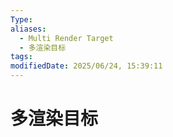 ```yaml
---
Type: 
aliases:
  - Multi Render Target
  - 多渲染目标
tags: 
modifiedDate: 2025/06/24, 15:39:11
---
```


# 多渲染目标
